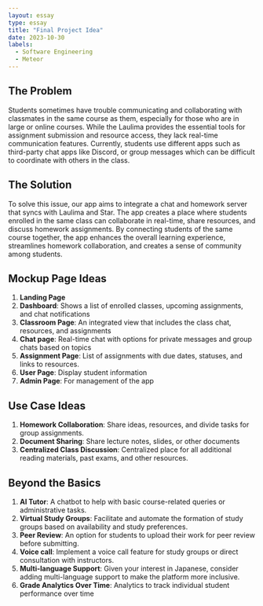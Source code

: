 ```yaml
---
layout: essay
type: essay
title: "Final Project Idea"
date: 2023-10-30
labels:
  - Software Engineering
  - Meteor
---
```


## The Problem

Students sometimes have trouble communicating and collaborating with classmates in the same course as them, especially for those who are in large or online courses. While the Laulima provides the essential tools for assignment submission and resource access, they lack real-time communication features. Currently, students use different apps such as third-party chat apps like Discord, or group messages which can be difficult to coordinate with others in the class.

## The Solution

To solve this issue, our app aims to integrate a chat and homework server that syncs with Laulima and Star. The app creates a place where students enrolled in the same class can collaborate in real-time, share resources, and discuss homework assignments. By connecting students of the same course together, the app enhances the overall learning experience, streamlines homework collaboration, and creates a sense of community among students.

## Mockup Page Ideas

1. **Landing Page**
2. **Dashboard**: Shows a list of enrolled classes, upcoming assignments, and chat notifications
3. **Classroom Page**: An integrated view that includes the class chat, resources, and assignments
4. **Chat page**: Real-time chat with options for private messages and group chats based on topics
5. **Assignment Page**: List of assignments with due dates, statuses, and links to resources.
6. **User Page**: Display student information
7. **Admin Page**: For management of the app

## Use Case Ideas

1. **Homework Collaboration**: Share ideas, resources, and divide tasks for group assignments.
2. **Document Sharing**: Share lecture notes, slides, or other documents
3. **Centralized Class Discussion**: Centralized place for all additional reading materials, past exams, and other resources.

## Beyond the Basics

1. **AI Tutor**: A chatbot to help with basic course-related queries or administrative tasks.
2. **Virtual Study Groups**: Facilitate and automate the formation of study groups based on availability and study preferences.
3. **Peer Review**: An option for students to upload their work for peer review before submitting.
4. **Voice call**: Implement a voice call feature for study groups or direct consultation with instructors.
5. **Multi-language Support**: Given your interest in Japanese, consider adding multi-language support to make the platform more inclusive.
6. **Grade Analytics Over Time**: Analytics to track individual student performance over time
